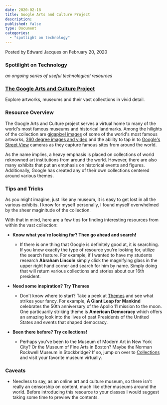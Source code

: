 ```yaml
---
date: 2020-02-18
title: Google Arts and Culture Project
description:
published: false
type: Document
categories:
  - "spotlight on technology"
---
```


Posted by Edward Jacques on February 20, 2020

### Spotilight on Technology
_an ongoing series of useful technological resources_

### [The Google Arts and Culture Project](https://artsandculture.google.com/)

Explore artworks, museums and their vast collections in vivid detail.

### Resource Overview

The Google Arts and Culture project serves a virtual home to many of the world's most famous museums and historical landmarks.  Among the hilights of the collection are [gigapixel images](https://artsandculture.google.com/project/art-camera) of some of the world's most famous artworks, [360 degree images and video](https://artsandculture.google.com/project/360-videos) and the ability to tap in to [Google's Street View](https://artsandculture.google.com/project/street-view) cameras as they capture famous sites from around the world.

As the name implies, a heavy emphasis is placed on collections of world reknowned art institutions from around the world.  However, there are also many exhibits that put an emphasis on historical events and figures.  Additionally, Google has created any of their own collections centered around various themes.

### Tips and Tricks

As you might imagine, just like any museum, it is easy to get lost in all the various exhibits.  I know for myself personally, I found myself overwhelmed by the sheer maginitude of the collection.

With that in mind, here are a few tips for finding interesting resources from within the vast collection:

- **Know what you're looking for?  Then go ahead and search!**
  - If there is one thing that Google is definitely good at, it is searching.  If you know exactly the type of resource you're looking for, utilize the search feature.  For example, if I wanted to have my students research **Abraham Lincoln** simply click the magnifying glass in the upper right hand corner and search for him by name.  Simply doing that will return various collections and stories about our 16th president.

- **Need some inspiration?  Try Themes**
  - Don't know where to start?  Take a peek at [Themes](https://artsandculture.google.com/project) and see what strikes your fancy.  For example, **A Giant Leap for Mankind** celebrates the 50th anniversary of the Apollo 11 mission to the moon.  One particuarily striking theme is **American Democracy** which offers an amazing look into the lives of past Presidents of the Untited States and events that shaped democracy.

- **Been there before?  Try collections!**
  - Perhaps you've been to the Museum of Modern Art in New York City?  Or the Museum of Fine Arts in Boston?  Maybe the Norman Rockwell Museum in Stockbridge?  If so, jump on over to [Collections](https://artsandculture.google.com/partner) and visit your favorite museum virtually.

### Caveats

- Needless to say, as an online art and culture museum, so there isn't really an censorship on content, much like other museums around the world.  Before introducing this resource to your classes I would suggest taking some time to preview the contents.
